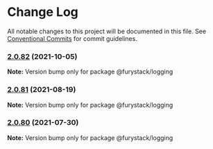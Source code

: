 # Change Log

All notable changes to this project will be documented in this file.
See [Conventional Commits](https://conventionalcommits.org) for commit guidelines.

### [2.0.82](https://github.com/furystack/furystack/compare/@furystack/logging@2.0.81...@furystack/logging@2.0.82) (2021-10-05)

**Note:** Version bump only for package @furystack/logging






### [2.0.81](https://github.com/furystack/furystack/compare/@furystack/logging@2.0.51...@furystack/logging@2.0.81) (2021-08-19)

**Note:** Version bump only for package @furystack/logging






### [2.0.80](https://github.com/furystack/furystack/compare/@furystack/logging@2.0.51...@furystack/logging@2.0.80) (2021-07-30)

**Note:** Version bump only for package @furystack/logging
